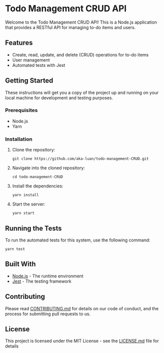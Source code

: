 # Todo Management CRUD API

Welcome to the Todo Management CRUD API! This is a Node.js application that provides a RESTful API for managing to-do items and users.

## Features

- Create, read, update, and delete (CRUD) operations for to-do items
- User management
- Automated tests with Jest

## Getting Started

These instructions will get you a copy of the project up and running on your local machine for development and testing purposes.

### Prerequisites

- Node.js
- Yarn

### Installation

1. Clone the repository:
   ```
   git clone https://github.com/aka-luan/todo-management-CRUD.git
   ```
2. Navigate into the cloned repository:
   ```
   cd todo-management-CRUD
   ```
3. Install the dependencies:
   ```
   yarn install
   ```
4. Start the server:
   ```
   yarn start
   ```

## Running the Tests

To run the automated tests for this system, use the following command:

```
yarn test
```

## Built With

- [Node.js](https://nodejs.org/) - The runtime environment
- [Jest](https://jestjs.io/) - The testing framework

## Contributing

Please read [CONTRIBUTING.md](CONTRIBUTING.md) for details on our code of conduct, and the process for submitting pull requests to us.

## License

This project is licensed under the MIT License - see the [LICENSE.md](LICENSE.md) file for details

